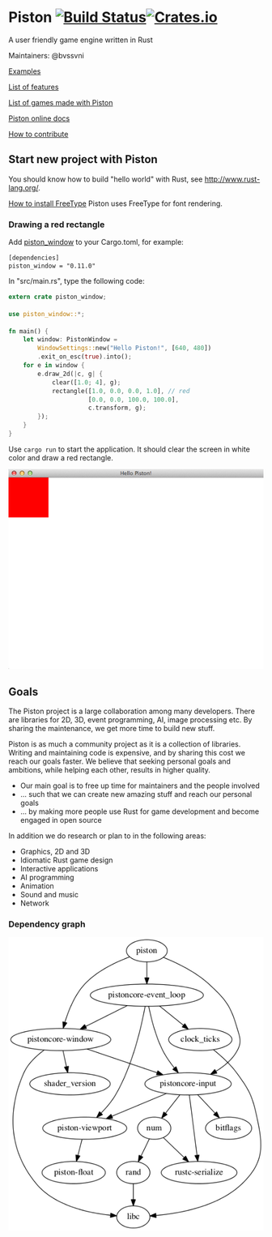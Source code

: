 # Piston [![Build Status](https://travis-ci.org/PistonDevelopers/piston.svg)](https://travis-ci.org/PistonDevelopers/piston)[![Crates.io](https://img.shields.io/crates/v/piston.svg?style=flat-square)](https://crates.io/crates/piston)

A user friendly game engine written in Rust

Maintainers: @bvssvni

[Examples](https://github.com/pistondevelopers/piston-examples)

[List of features](https://github.com/PistonDevelopers/piston/issues/668)

[List of games made with Piston](https://github.com/PistonDevelopers/piston/wiki/Games-Made-With-Piston)

[Piston online docs](http://docs.piston.rs/piston/piston/)

[How to contribute](https://github.com/PistonDevelopers/piston/blob/master/CONTRIBUTING.md)

## Start new project with Piston

You should know how to build "hello world" with Rust, see http://www.rust-lang.org/.

[How to install FreeType](https://github.com/PistonDevelopers/piston/issues/912)
Piston uses FreeType for font rendering.

### Drawing a red rectangle

Add [piston_window](https://crates.io/crates/piston_window) to your Cargo.toml, for example:

```
[dependencies]
piston_window = "0.11.0"
```

In "src/main.rs", type the following code:

```Rust
extern crate piston_window;

use piston_window::*;

fn main() {
    let window: PistonWindow =
        WindowSettings::new("Hello Piston!", [640, 480])
        .exit_on_esc(true).into();
    for e in window {
        e.draw_2d(|c, g| {
            clear([1.0; 4], g);
            rectangle([1.0, 0.0, 0.0, 1.0], // red
                      [0.0, 0.0, 100.0, 100.0],
                      c.transform, g);
        });
    }
}
```

Use `cargo run` to start the application. It should clear the screen in white color and draw a red rectangle.

![red-rectangle](./images/red-rectangle.png)

## Goals

The Piston project is a large collaboration among many developers.
There are libraries for 2D, 3D, event programming, AI, image processing etc.
By sharing the maintenance, we get more time to build new stuff.

Piston is as much a community project as it is a collection of libraries.
Writing and maintaining code is expensive, and by sharing this cost we reach our goals faster.
We believe that seeking personal goals and ambitions, while helping each other, results in higher quality.

* Our main goal is to free up time for maintainers and the people involved
* ... such that we can create new amazing stuff and reach our personal goals
* ... by making more people use Rust for game development and become engaged in open source

In addition we do research or plan to in the following areas:

* Graphics, 2D and 3D
* Idiomatic Rust game design
* Interactive applications
* AI programming
* Animation
* Sound and music
* Network

### Dependency graph

![dependencies](./Cargo.png)


